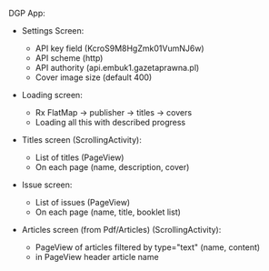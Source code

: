 DGP App:

 - Settings Screen: 
   - API key field (KcroS9M8HgZmk01VumNJ6w)
   - API scheme (http)
   - API authority (api.embuk1.gazetaprawna.pl)
   - Cover image size (default 400)

 - Loading screen:
   - Rx FlatMap -> publisher -> titles -> covers
   - Loading all this with described progress 

 - Titles screen (ScrollingActivity):
   - List of titles (PageView)
   - On each page (name, description, cover)

 - Issue screen:
   - List of issues  (PageView)
   - On each page (name, title, booklet list)

 - Articles screen (from Pdf/Articles) (ScrollingActivity):
   - PageView of articles filtered by type="text" (name, content) 
   - in PageView header article name